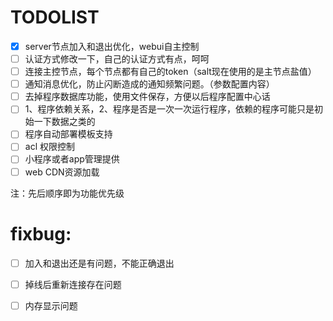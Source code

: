 # TODOLIST

- [X] server节点加入和退出优化，webui自主控制
- [ ] 认证方式修改一下，自己的认证方式有点，呵呵
- [ ] 连接主控节点，每个节点都有自己的token（salt现在使用的是主节点盐值）
- [ ] 通知消息优化，防止闪断造成的通知频繁问题。（参数配置内容）
- [ ] 去掉程序数据库功能，使用文件保存，方便以后程序配置中心话
- [ ] 1、程序依赖关系，2、程序是否是一次一次运行程序，依赖的程序可能只是初始一下数据之类的
- [ ] 程序自动部署模板支持
- [ ] acl 权限控制
- [ ] 小程序或者app管理提供
- [ ] web CDN资源加载

注：先后顺序即为功能优先级


# fixbug:

- [ ] 加入和退出还是有问题，不能正确退出
- [ ] 掉线后重新连接存在问题
- [ ] 内存显示问题

